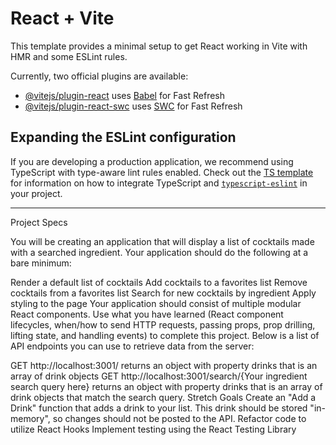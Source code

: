 # React + Vite

This template provides a minimal setup to get React working in Vite with HMR and some ESLint rules.

Currently, two official plugins are available:

- [@vitejs/plugin-react](https://github.com/vitejs/vite-plugin-react/blob/main/packages/plugin-react) uses [Babel](https://babeljs.io/) for Fast Refresh
- [@vitejs/plugin-react-swc](https://github.com/vitejs/vite-plugin-react/blob/main/packages/plugin-react-swc) uses [SWC](https://swc.rs/) for Fast Refresh

## Expanding the ESLint configuration

If you are developing a production application, we recommend using TypeScript with type-aware lint rules enabled. Check out the [TS template](https://github.com/vitejs/vite/tree/main/packages/create-vite/template-react-ts) for information on how to integrate TypeScript and [`typescript-eslint`](https://typescript-eslint.io) in your project.

---

Project Specs

You will be creating an application that will display a list of cocktails made with a searched ingredient. Your application should do the following at a bare minimum:

Render a default list of cocktails
Add cocktails to a favorites list
Remove cocktails from a favorites list
Search for new cocktails by ingredient
Apply styling to the page
Your application should consist of multiple modular React components. Use what you have learned (React component lifecycles, when/how to send HTTP requests, passing props, prop drilling, lifting state, and handling events) to complete this project. Below is a list of API endpoints you can use to retrieve data from the server:

GET http://localhost:3001/ returns an object with property drinks that is an array of drink objects
GET http://localhost:3001/search/{Your ingredient search query here} returns an object with property drinks that is an array of drink objects that match the search query.
Stretch Goals
Create an "Add a Drink" function that adds a drink to your list. This drink should be stored "in-memory", so changes should not be posted to the API.
Refactor code to utilize React Hooks
Implement testing using the React Testing Library
